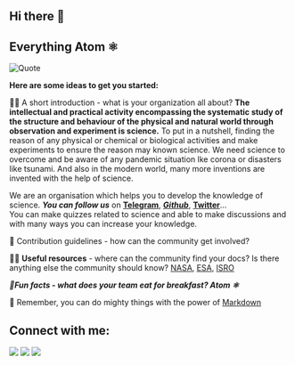 ## Hi there 👋
 
## Everything Atom ⚛️

![Quote](https://user-images.githubusercontent.com/88297426/178636797-1e4212c5-037e-4e6c-b9da-89fa4e5d6833.jpg)



**Here are some ideas to get you started:**
 
🙋‍♀️ A short introduction - what is your organization all about?
**The intellectual and practical activity encompassing the systematic study of the structure and behaviour of the physical and natural world through observation and experiment is science.** To put in a nutshell, finding the reason of any physical or chemical or biological activities and make experiments to ensure the reason may known science.
We need science to overcome  and be aware of any pandemic situation lke corona or disasters like tsunami. And also in the modern world, many more inventions are invented with the help of science.

We are an organisation which helps you to develop the knowledge of science. **_You can follow us_** on [**Telegram**](https://t.me/Everything_Atom), [***Github***](https://github.com/Everything-Atom), [**Twitter**](https://twitter.com/AtomEverything)...  
You can make quizzes related to science and able to make discussions and with many ways you can increase your knowledge.

🌈 Contribution guidelines - how can the community get involved?

👩‍💻 **Useful resources** - where can the community find your docs? Is there anything else the community should know?
[NASA](https://www.nasa.gov/https://www.nasa.gov/), [ESA](https://www.esa.int/), [ISRO](https://www.isro.gov.in/)

 ***🍿Fun facts - what does your team eat for breakfast? Atom ⚛️***

🧙 Remember, you can do mighty things with the power of [Markdown](https://docs.github.com/github/writing-on-github/getting-started-with-writing-and-formatting-on-github/basic-writing-and-formatting-syntax)


## Connect with me:
<p align="left">

<a href = "https://twitter.com/AtomEverything"><img src="https://img.icons8.com/cute-clipart/64/000000/twitter.png"/></a>
<a href = "https://github.com/Everything-Atom"><img src="https://img.icons8.com/nolan/64/github.png"/></a>
<a href = "https://t.me/Everything_Atom"><img src="https://img.icons8.com/cute-clipart/64/000000/telegram-app.png"/></a>

<!--

-->
